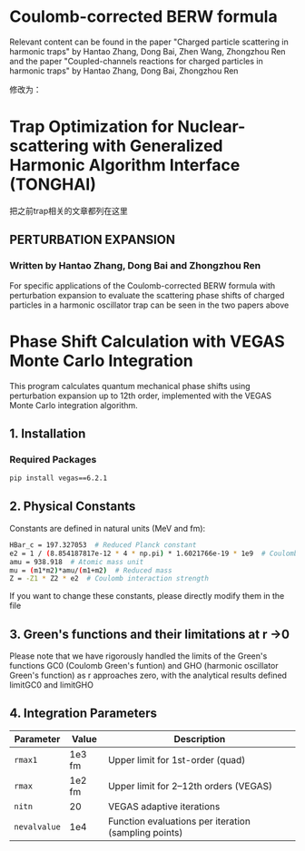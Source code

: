 # Coulomb-corrected BERW formula 
Relevant content can be found in the paper "Charged particle scattering in harmonic traps"  by Hantao Zhang, Dong Bai, Zhen Wang, Zhongzhou Ren and the paper "Coupled-channels reactions for charged particles in harmonic traps"
by Hantao Zhang, Dong Bai, Zhongzhou Ren

修改为：
# Trap Optimization for Nuclear-scattering with Generalized Harmonic Algorithm Interface (TONGHAI)
把之前trap相关的文章都列在这里

## PERTURBATION EXPANSION
### Written by Hantao Zhang, Dong Bai and Zhongzhou Ren
For specific applications of the Coulomb-corrected BERW formula with perturbation expansion to evaluate the  scattering phase shifts of charged particles in a harmonic oscillator trap can be  seen in the
two papers above

# Phase Shift Calculation with VEGAS Monte Carlo Integration

This program calculates quantum mechanical phase shifts using perturbation expansion up to 12th order, implemented with the VEGAS Monte Carlo integration algorithm.

## 1. Installation

### Required Packages
```bash
pip install vegas==6.2.1 
```

## 2. Physical Constants
Constants are defined in natural units (MeV and fm):
```bash
HBar_c = 197.327053  # Reduced Planck constant 
e2 = 1 / (8.854187817e-12 * 4 * np.pi) * 1.6021766e-19 * 1e9  # Coulomb constant 
amu = 938.918  # Atomic mass unit 
mu = (m1*m2)*amu/(m1+m2)  # Reduced mass
Z = -Z1 * Z2 * e2  # Coulomb interaction strength
```
If you want to change these constants, please directly modify them in the  file


## 3. Green's functions and their limitations at r ->0 
Please note that we have rigorously handled the limits of the Green's functions GC0 (Coulomb Green's funtion) and GHO (harmonic  oscillator Green's function) as r approaches zero, with the analytical results defined limitGC0 and limitGHO

## 4. Integration Parameters
| Parameter   | Value  | Description                          |
|-------------|--------|--------------------------------------|
| `rmax1`     | 1e3 fm | Upper limit for 1st-order (quad)     |
| `rmax`      | 1e2 fm | Upper limit for 2–12th orders (VEGAS) |
| `nitn`      | 20     | VEGAS adaptive iterations            |
| `nevalvalue`| 1e4    | Function evaluations per iteration (sampling points)   |

